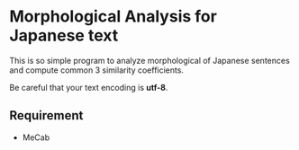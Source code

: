 # Morphological Analysis for Japanese text

This is so simple program to analyze morphological of Japanese sentences and compute common 3 similarity coefficients.

Be careful that your text encoding is **utf-8**.


## Requirement
- MeCab
